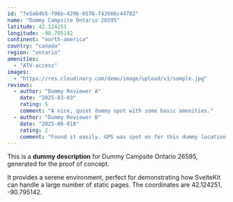 ```yaml
---
id: "7e5a64b5-f06b-429b-8576-f42666c44782"
name: "Dummy Campsite Ontario 26595"
latitude: 42.124251
longitude: -90.795142
continent: "north-america"
country: "canada"
region: "ontario"
amenities:
  - "ATV-access"
images:
  - "https://res.cloudinary.com/demo/image/upload/v1/sample.jpg"
reviews:
  - author: "Dummy Reviewer A"
    date: "2025-03-03"
    rating: 5
    comment: "A nice, quiet dummy spot with some basic amenities."
  - author: "Dummy Reviewer B"
    date: "2025-06-018"
    rating: 2
    comment: "Found it easily. GPS was spot on for this dummy location."
---
```


This is a **dummy description** for Dummy Campsite Ontario 26595, generated for the proof of concept.

It provides a serene environment, perfect for demonstrating how SvelteKit can handle a large number of static pages. The coordinates are 42.124251, -90.795142.
